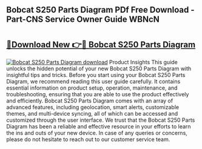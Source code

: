 ## Bobcat S250 Parts Diagram PDf Free Download - Part-CNS Service Owner Guide WBNcN

# <h2><a href="http://dfsv4h.blite.top/?on=Bobcat+S250+Parts+Diagram">🔗Download New 👉🔴 Bobcat S250 Parts Diagram</a></h2>

[![Bobcat S250 Parts Diagram download](https://i.imgur.com/lujVjoI.png)](http://dfsv4h.blite.top/?on=Bobcat+S250+Parts+Diagram)
Product Insights This guide unlocks the hidden potential of your new Bobcat S250 Parts Diagram with insightful tips and tricks. Before you start using your Bobcat S250 Parts Diagram, we recommend reading this user guide carefully. It contains essential information on product setup, operation, maintenance, and troubleshooting, ensuring that you are able to use the product effectively and efficiently. Bobcat S250 Parts Diagram comes with an array of advanced features, including geolocation, smart alerts, customizable themes, and multi-device syncing, all of which can be accessed and customized through the user interface. We trust that the Bobcat S250 Parts Diagram has been a reliable and effective resource in your efforts to learn the ins and outs of your new device. In case of any queries or concerns, please do not hesitate to reach out to our customer service team.
